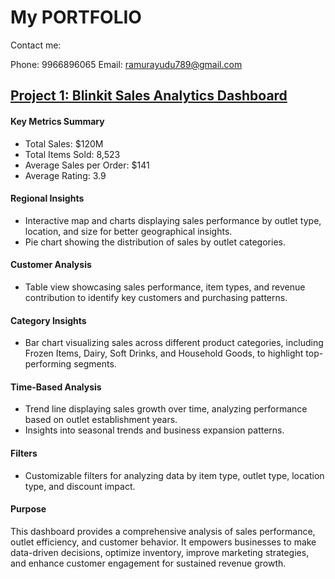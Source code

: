 # My PORTFOLIO

Contact me:

Phone: 9966896065
Email: ramurayudu789@gmail.com


## [Project 1: Blinkit Sales Analytics Dashboard](https://app.powerbi.com/links/RwAOPzWgpu?ctid=ffa76a2b-9b62-4b16-a12c-a940b0d587e7&pbi_source=linkShare)

####  Key Metrics Summary
* Total Sales: $120M
* Total Items Sold: 8,523
* Average Sales per Order: $141
* Average Rating: 3.9
#### Regional Insights
* Interactive map and charts displaying sales performance by outlet type, location, and size for better geographical insights.
* Pie chart showing the distribution of sales by outlet categories.
#### Customer Analysis
* Table view showcasing sales performance, item types, and revenue contribution to identify key customers and purchasing patterns.
#### Category Insights
* Bar chart visualizing sales across different product categories, including Frozen Items, Dairy, Soft Drinks, and Household Goods, to highlight top-performing segments.
#### Time-Based Analysis
* Trend line displaying sales growth over time, analyzing performance based on outlet establishment years.
* Insights into seasonal trends and business expansion patterns.
#### Filters
* Customizable filters for analyzing data by item type, outlet type, location type, and discount impact.
#### Purpose
This dashboard provides a comprehensive analysis of sales performance, outlet efficiency, and customer behavior. It empowers businesses to make data-driven decisions, optimize inventory, improve marketing strategies, and enhance customer engagement for sustained revenue growth.


